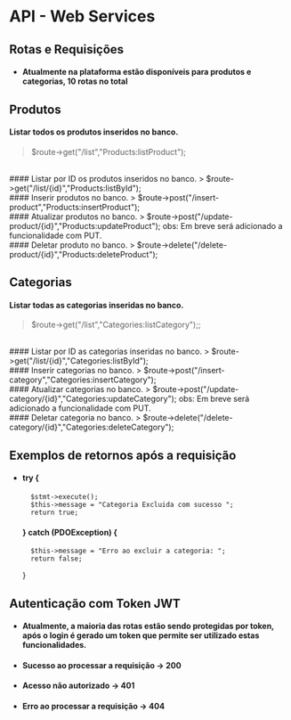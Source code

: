 
# API - Web Services

## Rotas e Requisições

- #### Atualmente na plataforma estão disponíveis para produtos e categorias, 10 rotas no total

## Produtos

#### Listar todos os produtos inseridos no banco.
> $route->get("/list","Products:listProduct");
<br>
#### Listar por ID os produtos inseridos no banco.
> $route->get("/list/{id}","Products:listById");
<br>
#### Inserir produtos no banco.
> $route->post("/insert-product","Products:insertProduct");
<br>
#### Atualizar produtos no banco.
> $route->post("/update-product/{id}","Products:updateProduct");
obs: Em breve será adicionado a funcionalidade com PUT.
<br>
#### Deletar produto no banco.
> $route->delete("/delete-product/{id}","Products:deleteProduct");
<br>

## Categorias

#### Listar todas as categorias inseridas no banco.
> $route->get("/list","Categories:listCategory");;
<br>
#### Listar por ID as categorias inseridas no banco.
> $route->get("/list/{id}","Categories:listById");
<br>
#### Inserir categorias no banco.
> $route->post("/insert-category","Categories:insertCategory");
<br>
#### Atualizar categorias no banco.
> $route->post("/update-category/{id}","Categories:updateCategory");
obs: Em breve será adicionado a funcionalidade com PUT.
<br>
#### Deletar categoria no banco.
> $route->delete("/delete-category/{id}","Categories:deleteCategory");
<br>

## Exemplos de retornos após a requisição

- ####   try {
        $stmt->execute();
        $this->message = "Categoria Excluida com sucesso ";
        return true;
   #### } catch (PDOException) {
        $this->message = "Erro ao excluir a categoria: ";
        return false;
    }

## Autenticação com Token JWT

- #### Atualmente, a maioria das rotas estão sendo protegidas por token, após o login é gerado um token que permite ser utilizado estas funcionalidades.

- #### Sucesso ao processar a requisição -> 200
- #### Acesso não autorizado -> 401
- #### Erro ao processar a requisição -> 404


